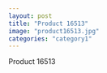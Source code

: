 ```yaml
---
layout: post
title: "Product 16513"
image: "product16513.jpg"
categories: "category1"
---
```

Product 16513
